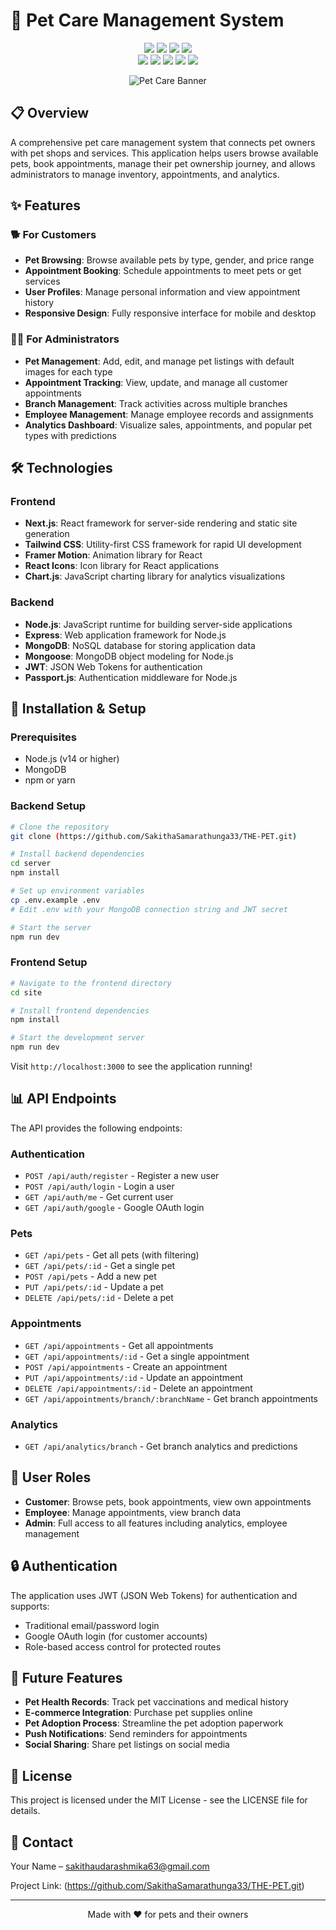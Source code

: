 # 🐾 Pet Care Management System

<div align="center">
  <img src="https://img.shields.io/badge/version-1.0.0-blue.svg?cacheSeconds=2592000" />
  <img src="https://img.shields.io/badge/license-MIT-yellow.svg" />
  <img src="https://img.shields.io/badge/node-%3E%3D%2014.0.0-green.svg" />
  <img src="https://img.shields.io/badge/made%20with-love-red.svg" />
  <br />
  <img src="https://img.shields.io/badge/react-%2320232a.svg?style=for-the-badge&logo=react&logoColor=%2361DAFB" />
  <img src="https://img.shields.io/badge/next.js-%23000000.svg?style=for-the-badge&logo=next.js&logoColor=white" />
  <img src="https://img.shields.io/badge/tailwindcss-%2338B2AC.svg?style=for-the-badge&logo=tailwind-css&logoColor=white" />
  <img src="https://img.shields.io/badge/mongodb-%234ea94b.svg?style=for-the-badge&logo=mongodb&logoColor=white" />
  <img src="https://img.shields.io/badge/express.js-%23404d59.svg?style=for-the-badge&logo=express&logoColor=%2361DAFB" />
</div>

<p align="center">
  <img src="https://images.unsplash.com/photo-1444212477490-ca407925329e?ixlib=rb-4.0.3&auto=format&fit=crop&w=1200&h=400&q=80" alt="Pet Care Banner" />
</p>

## 📋 Overview

A comprehensive pet care management system that connects pet owners with pet shops and services. This application helps users browse available pets, book appointments, manage their pet ownership journey, and allows administrators to manage inventory, appointments, and analytics.

## ✨ Features

### 🐕 For Customers
- **Pet Browsing**: Browse available pets by type, gender, and price range
- **Appointment Booking**: Schedule appointments to meet pets or get services
- **User Profiles**: Manage personal information and view appointment history
- **Responsive Design**: Fully responsive interface for mobile and desktop

### 👨‍💼 For Administrators
- **Pet Management**: Add, edit, and manage pet listings with default images for each type
- **Appointment Tracking**: View, update, and manage all customer appointments
- **Branch Management**: Track activities across multiple branches
- **Employee Management**: Manage employee records and assignments
- **Analytics Dashboard**: Visualize sales, appointments, and popular pet types with predictions

## 🛠️ Technologies

### Frontend
- **Next.js**: React framework for server-side rendering and static site generation
- **Tailwind CSS**: Utility-first CSS framework for rapid UI development
- **Framer Motion**: Animation library for React
- **React Icons**: Icon library for React applications
- **Chart.js**: JavaScript charting library for analytics visualizations

### Backend
- **Node.js**: JavaScript runtime for building server-side applications
- **Express**: Web application framework for Node.js
- **MongoDB**: NoSQL database for storing application data
- **Mongoose**: MongoDB object modeling for Node.js
- **JWT**: JSON Web Tokens for authentication
- **Passport.js**: Authentication middleware for Node.js

## 🚀 Installation & Setup

### Prerequisites
- Node.js (v14 or higher)
- MongoDB
- npm or yarn

### Backend Setup
```bash
# Clone the repository
git clone (https://github.com/SakithaSamarathunga33/THE-PET.git)

# Install backend dependencies
cd server
npm install

# Set up environment variables
cp .env.example .env
# Edit .env with your MongoDB connection string and JWT secret

# Start the server
npm run dev
```

### Frontend Setup
```bash
# Navigate to the frontend directory
cd site

# Install frontend dependencies
npm install

# Start the development server
npm run dev
```

Visit `http://localhost:3000` to see the application running!

## 📊 API Endpoints

The API provides the following endpoints:

### Authentication
- `POST /api/auth/register` - Register a new user
- `POST /api/auth/login` - Login a user
- `GET /api/auth/me` - Get current user
- `GET /api/auth/google` - Google OAuth login

### Pets
- `GET /api/pets` - Get all pets (with filtering)
- `GET /api/pets/:id` - Get a single pet
- `POST /api/pets` - Add a new pet
- `PUT /api/pets/:id` - Update a pet
- `DELETE /api/pets/:id` - Delete a pet

### Appointments
- `GET /api/appointments` - Get all appointments
- `GET /api/appointments/:id` - Get a single appointment
- `POST /api/appointments` - Create an appointment
- `PUT /api/appointments/:id` - Update an appointment
- `DELETE /api/appointments/:id` - Delete an appointment
- `GET /api/appointments/branch/:branchName` - Get branch appointments

### Analytics
- `GET /api/analytics/branch` - Get branch analytics and predictions

## 👥 User Roles

- **Customer**: Browse pets, book appointments, view own appointments
- **Employee**: Manage appointments, view branch data
- **Admin**: Full access to all features including analytics, employee management

## 🔒 Authentication

The application uses JWT (JSON Web Tokens) for authentication and supports:
- Traditional email/password login
- Google OAuth login (for customer accounts)
- Role-based access control for protected routes

## 🔮 Future Features

- **Pet Health Records**: Track pet vaccinations and medical history
- **E-commerce Integration**: Purchase pet supplies online
- **Pet Adoption Process**: Streamline the pet adoption paperwork
- **Push Notifications**: Send reminders for appointments
- **Social Sharing**: Share pet listings on social media


## 📄 License

This project is licensed under the MIT License - see the LICENSE file for details.

## 📧 Contact

Your Name – sakithaudarashmika63@gmail.com

Project Link: (https://github.com/SakithaSamarathunga33/THE-PET.git)

---

<p align="center">Made with ❤️ for pets and their owners</p> 
